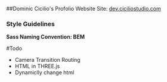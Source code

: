 

##Dominic Cicilio's Profolio Website
Site: [dev.ciciliostudio.com](dev.ciciliostudio.com)

### Style Guidelines

**Sass Naming Convention: BEM** 


#Todo

* Camera Transition Routing
* HTML in THREE.js
* Dynamiclly change html